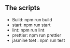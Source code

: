 ## The scripts
- Build: npm run build
- start: npm run start
- lint: npm run lint
- prettier: npm run prettier
- jasmine tset : npm run test
